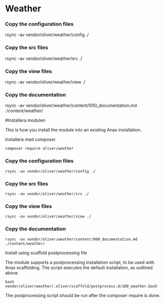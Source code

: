 # Weather

### Copy the configuration files
rsync -av vendor/oliver/weather/config ./

### Copy the src files
rsync -av vendor/oliver/weather/src ./

### Copy the view files
rsync -av vendor/oliver/weather/view ./

### Copy the documentation
rsync -av vendor/oliver/weather/content/000_documentation.md ./content/weather/







#Installera modulen

This is how you install the module into an existing Anax installation.

Installera med composer.

`composer require oliver/weather`


### Copy the configuration files
```
rsync -av vendor/oliver/weather/config ./
```

### Copy the src files
```
rsync -av vendor/oliver/weather/src ./
```

### Copy the view files
```
rsync -av vendor/oliver/weather/view ./
```

### Copy the documentation
```
rsync -av vendor/oliver/weather/content/000_documentation.md ./content/weather/
```


<!-- Copy the needed configuration and setup the weather as a route handler for the route `weather`.

```rsync -av vendor/oliver/weather/config ./```


The remserver is now active on the route remserver/ according to the API documentation. You may try it out on the route remserver/users to get the default dataset users.

Optionally you may copy the API documentation.

rsync -av vendor/anax/remserver/content/index.md content/remserver-api.md
The API documentation is now available through the route remserver-api. -->




Install using scaffold postprocessing file

The module supports a postprocessing installation script, to be used with Anax scaffolding. The script executes the default installation, as outlined above.

```
bash vendor/oliver/weather/.oliver/scaffold/postprocess.d/100_weather.bash
```
The postprocessing script should be run after the composer require is done.
